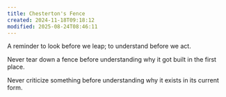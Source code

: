 ```yaml
---
title: Chesterton's Fence
created: 2024-11-18T09:18:12
modified: 2025-08-24T08:46:11
---
```


 A reminder to look before we leap; to understand before we act.

Never tear down a fence before understanding why it got built in the first place.

Never criticize something before understanding why it exists in its current form.
